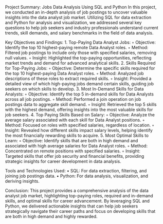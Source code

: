 Project Summary: Jobs Data Analysis Using SQL and Python
In this project, we conducted an in-depth analysis of job postings to uncover valuable insights into the data analyst job market. 
Utilizing SQL for data extraction and Python for analysis and visualization, 
we addressed several key questions to help job seekers and industry professionals understand current trends, 
skill demands, and salary benchmarks in the field of data analysis.


Key Objectives and Findings:
    1. Top-Paying Data Analyst Jobs:
        ◦ Objective: Identify the top 10 highest-paying remote Data Analyst roles.
        ◦ Method: Filtered job postings to include only those with specified salaries, removing null values.
        ◦ Insight: Highlighted the top-paying opportunities, reflecting market trends and demand for advanced analytical skills.
    2. Skills Required for Top-Paying Jobs:
        ◦ Objective: Determine the specific skills required for the top 10 highest-paying Data Analyst roles.
        ◦ Method: Analyzed job descriptions of these roles to extract required skills.
        ◦ Insight: Provided a detailed view of which high-paying jobs demand certain skills, guiding job seekers on which skills to develop.
    3. Most In-Demand Skills for Data Analysts:
        ◦ Objective: Identify the top 5 in-demand skills for Data Analysts across all job postings.
        ◦ Method: Performed a join operation on job postings data to aggregate skill demand.
        ◦ Insight: Retrieved the top 5 skills with the highest demand, offering insights into the most valuable skills for job seekers.
    4. Top Paying Skills Based on Salary:
        ◦ Objective: Analyze the average salary associated with each skill for Data Analyst positions.
        ◦ Method: Focused on roles with specified salaries, regardless of location.
        ◦ Insight: Revealed how different skills impact salary levels, helping identify the most financially rewarding skills to acquire.
    5. Most Optimal Skills to Learn:
        ◦ Objective: Identify skills that are both in high demand and associated with high average salaries for Data Analyst roles.
        ◦ Method: Concentrated on remote positions with specified salaries.
        ◦ Insight: Targeted skills that offer job security and financial benefits, providing strategic insights for career development in data analysis.

        
Tools and Technologies Used:
    • SQL: For data extraction, filtering, and joining job postings data.
    • Python: For data analysis, visualization, and deriving insights.

    
Conclusion:
This project provides a comprehensive analysis of the data analyst job market, highlighting top-paying roles, 
required and in-demand skills, and optimal skills for career advancement. 
By leveraging SQL and Python, we delivered actionable insights that can help job seekers strategically navigate their career paths 
and focus on developing skills that are both in high demand and highly rewarded.
